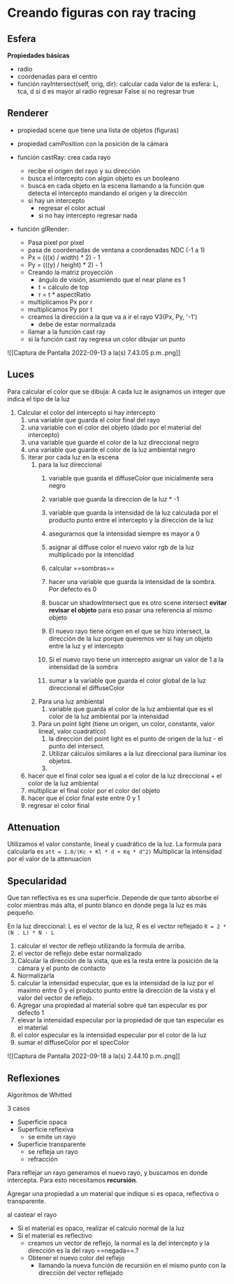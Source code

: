 # Creando figuras con ray tracing

## Esfera
**Propiedades básicas**
- radio
- coordenadas para el centro
- función rayIntersect(self, orig, dir):
	calcular cada valor de la esfera: L, tca, d
	si d es mayor al radio regresar False
	si no regresar true
	


## Renderer
- propiedad scene que tiene una lista de objetos (figuras)
- propiedad camPosition con la posición de la cámara
- función castRay: crea cada rayo
	- recibe el origen del rayo y su dirección
	- busca el intercepto con algún objeto es un booleano
	- busca en cada objeto en la escena llamando a la función que detecta el intercepto mandando el origen y la dirección
	- si hay un intercepto
		- regresar el color actual
		- si no hay intercepto regresar nada

- función glRender: 
	- Pasa pixel por pixel
	- pasa de coordenadas de ventana a coordenadas NDC (-1 a 1)
	- Px  = (((x) / width) * 2) - 1
	- Py = (((y) / height) * 2) - 1
	- Creando la matriz proyección 
		- ángulo de visión, asumiendo que el near plane es 1
		- t = cálculo de top
		- r = t * aspectRatio
	- multiplicamos Px por r 
	- multiplicamos Py por t
	- creamos la dirección a la que va a ir el rayo V3(Px, Py, '-1') 
		- debe de estar normalizada
	- llamar a la función cast ray
	- si la función cast ray regresa un color dibujar un punto 








![[Captura de Pantalla 2022-09-13 a la(s) 7.43.05 p.m..png]]


## Luces

Para calcular el color que se dibuja:
A cada luz le asignamos un integer que indica el tipo de la luz

1. Calcular el color del intercepto si hay intercepto
	1. una variable que guarda el color final del rayo
	2. una variable con el color del objeto (dado por el material del intercepto)
	3. una variable que guarde el color de la luz direccional negro
	4. una variable que guarde el color de la luz ambiental negro
	5. iterar por cada luz en la escena
		1. para la luz direccional
			1. variable que guarda el diffuseColor que inicialmente sera negro
			2. variable que guarda la direccion de la luz * -1
			3. variable que guarda la intensidad de la luz calculada por el producto punto entre el intercepto y la dirección de la luz
			4. asegurarnos que la intensidad siempre es mayor a 0
			5. asignar al diffuse color el nuevo valor rgb de la luz multiplicado por la intencidad
			
			7. calcular ==sombras==
			8. hacer una variable que guarda la intensidad de la sombra. Por defecto es 0
			9. buscar un shadowIntersect que es otro scene intersect **evitar revisar el objeto** para eso pasar una referencia al mismo objeto
			10. El nuevo rayo tiene origen en el que se hizo intersect, la dirección de la luz porque queremos ver si hay un objeto entre la luz y el intercepto
			11. Si el nuevo rayo tiene un intercepto asignar un valor de 1 a la intensidad de la sombra
			12.  sumar a la variable que guarda el color global de la luz direccional el diffuseColor
		2. Para una luz ambiental
			1. variable que guarda el color de la luz ambiental que es el color de la luz ambiental por la intensidad
		3. Para un point light (tiene un origen, un color, constante, valor lineal, valor cuadratico)
			1. la direccion del point light es el punto de origen de la luz - el punto del intersect.
			2. Utilizar cálculos similares a la luz direccional para iluminar los objetos.
			3. 
	1. hacer que el final color sea igual a el color de la luz direccional + el color de la luz ambiental
	2. multiplicar el final color por el color del objeto
	3. hacer que el color final este entre 0 y 1
	4. regresar el color final


## Attenuation
Utilizamos el valor constante, lineal y cuadrático de la luz. La formula para calcularla es
`att = 1.0/(Kc + Kl * d + Kq * d^2)`
Multiplicar la intensidad por el valor de la attenuacion
## Specularidad
Que tan reflectiva es es una superficie. Depende de que tanto absorbe el color mientras más alta, el punto blanco en donde pega la luz es más pequeño.


En la luz direccional: L es el vector de la luz, R es el vector reflejado
`R = 2 * (N . L) * N - L`
1. calcular el vector de reflejo utilizando la formula de arriba.
2. el vector de reflejo debe estar normalizado
3. Calcular la dirección de la vista, que es la resta entre la posición de la cámara y el punto de contacto
4. Normalizarla
5. calcular la intensidad especular, que es la intensidad de la luz por el maximo entre 0 y el producto punto entre la dirección de la vista y el valor del vector de reflejo.
6. Agregar una propiedad al material sobre qué tan especular es por defecto 1
7. elevar la intensidad especular por la propiedad de que tan especular es el material
8. el color especular es la intensidad especular por el color de la luz
9. sumar el diffuseColor por el specColor


![[Captura de Pantalla 2022-09-18 a la(s) 2.44.10 p.m..png]]


## Reflexiones
Algoritmos de Whitted

3 casos
- Superficie opaca
- Superficie reflexiva
	- se emite un rayo
- Superficie transparente
	- se refleja un rayo
	- refracción

Para reflejar un rayo
generamos el nuevo rayo, y buscamos en donde intercepta. Para esto necesitamos **recursión**. 

Agregar una propiedad a un material que indique si es opaca, reflectiva o transparente.

al castear el rayo
- Si el material es opaco, realizar el calculo normal de la luz
- Si el material es reflectivo
	- creamos un vector de reflejo, la normal es la del intercepto y la dirección es la del rayo ==negada==.?
	- Obtener el nuevo color del reflejo
		- llamando la nueva función de recursión en el mismo punto con la dirección del vector reflejado